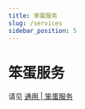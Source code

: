 ```yaml
---
title: 笨蛋服务
slug: /services
sidebar_position: 5
---
```


# 笨蛋服务

请见 [通用 | 笨蛋服务](https://yizhan.wiki/NitWikit/preparation/services)
